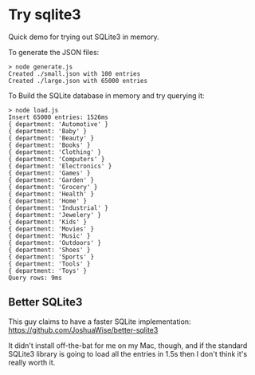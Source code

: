 # Try sqlite3

Quick demo for trying out SQLite3 in memory.

To generate the JSON files:

```
> node generate.js
Created ./small.json with 100 entries
Created ./large.json with 65000 entries
```

To Build the SQLite database in memory and try querying it:

```
> node load.js
Insert 65000 entries: 1526ms
{ department: 'Automotive' }
{ department: 'Baby' }
{ department: 'Beauty' }
{ department: 'Books' }
{ department: 'Clothing' }
{ department: 'Computers' }
{ department: 'Electronics' }
{ department: 'Games' }
{ department: 'Garden' }
{ department: 'Grocery' }
{ department: 'Health' }
{ department: 'Home' }
{ department: 'Industrial' }
{ department: 'Jewelery' }
{ department: 'Kids' }
{ department: 'Movies' }
{ department: 'Music' }
{ department: 'Outdoors' }
{ department: 'Shoes' }
{ department: 'Sports' }
{ department: 'Tools' }
{ department: 'Toys' }
Query rows: 9ms
```

## Better SQLite3

This guy claims to have a faster SQLite implementation: https://github.com/JoshuaWise/better-sqlite3

It didn't install off-the-bat for me on my Mac, though, and if the standard SQLite3 library is going to load all the entries in 1.5s then I don't think it's really worth it.
